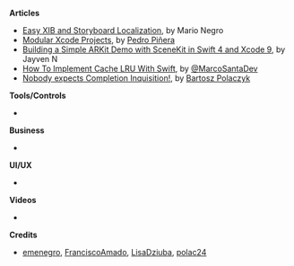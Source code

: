 **Articles**

* [Easy XIB and Storyboard Localization](https://medium.com/@mario.negro.martin/easy-xib-and-storyboard-localization-b2794c69c9db), by Mario Negro
* [Modular Xcode Projects](http://ppinera.es/2017/09/29/modular-xcode-projects.html), by [Pedro Piñera](http://twitter.com/pepibumur)
* [Building a Simple ARKit Demo with SceneKit in Swift 4 and Xcode 9](https://www.appcoda.com/arkit-introduction-scenekit/), by Jayven N
* [How To Implement Cache LRU With Swift](https://marcosantadev.com/implement-cache-lru-swift/), by [@MarcoSantaDev](https://twitter.com/MarcoSantaDev)
* [Nobody expects Completion Inquisition!](https://medium.com/@londeix/nobody-expects-completion-inquisition-170fd08f8783), by [Bartosz Polaczyk](https://twitter.com/norapsi)

**Tools/Controls**

* 
 
**Business**

* 

**UI/UX**

* 

**Videos**

* 

**Credits**

* [emenegro](https://github.com/emenegro), [FranciscoAmado](http://github.com/FranciscoAmado), [LisaDziuba](http://github.com/lisadziuba), [polac24](https://github.com/polac24)
